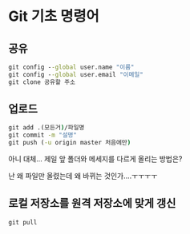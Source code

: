 # Git 기초 명령어



## 공유

```cmd
git config --global user.name "이름"
git config --global user.email "이메일"
git clone 공유할 주소
```



## 업로드

~~~cmd
git add .(모든거)/파일명
git commit -m "설명"
git push (-u origin master 처음에만)
~~~

아니 대체... 제일 앞 폴더와 메세지를 다르게 올리는 방법은?

난 왜 파일만 올렸는데 왜 바뀌는 것인가....ㅜㅜㅜㅜ



## 로컬 저장소를 원격 저장소에 맞게 갱신

~~~cmd
git pull
~~~

